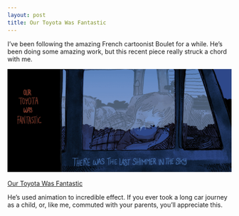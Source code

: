 ```yaml
---
layout: post
title: Our Toyota Was Fantastic
---
```


I’ve been following the amazing French cartoonist Boulet for a while. He’s been doing some amazing work, but this recent piece really struck a chord with me.

![image](/images/postimages/toyota.png)

[Our Toyota Was Fantastic](http://english.bouletcorp.com/2013/10/08/our-toyota-was-fantastic/)

He’s used animation to incredible effect. If you ever took a long car journey as a child, or, like me, commuted with your parents, you’ll appreciate this.
